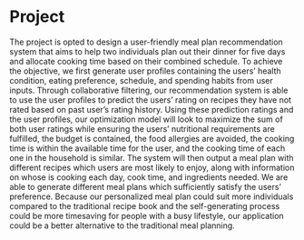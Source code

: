 # Project
  The project is opted to design a user-friendly meal plan recommendation system that aims to help two individuals plan out their dinner for five days and allocate cooking time based on their combined schedule. 
  To achieve the objective, we first generate user profiles containing the users’ health condition, eating preference, schedule, and spending habits from user inputs.
  Through collaborative filtering, our recommendation system is able to use the user profiles to predict the users’ rating on recipes they have not rated based on past user’s rating history. 
  Using these prediction ratings and the user profiles, our optimization model will look to maximize the sum of both user ratings while ensuring the users’ nutritional requirements are fulfilled, the budget is contained, the food allergies are avoided, the cooking time is within the available time for the user, and the cooking time of each one in the household is similar.
  The system will then output a meal plan with different recipes which users are most likely to enjoy, along with information on whose is cooking each day, cook time, and ingredients needed. We are able to generate different meal plans which sufficiently satisfy the users’ preference. Because our personalized meal plan could suit more individuals compared to the traditional recipe book and the self-generating process could be more timesaving for people with a busy lifestyle, our application could be a better alternative to the traditional meal planning.

